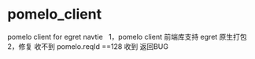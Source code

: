 # pomelo_client
pomelo client for egret navtie
 
1，pomelo client 前端库支持 egret 原生打包
2，修复 收不到 pomelo.reqId ==128 收到 返回BUG
